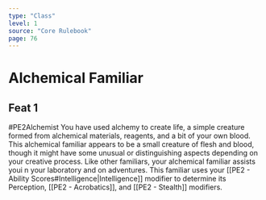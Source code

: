 ```yaml
---
type: "Class"
level: 1
source: "Core Rulebook"
page: 76
---
```

# Alchemical Familiar
## Feat 1
#PE2Alchemist
You have used alchemy to create life, a simple creature formed from alchemical materials, reagents, and a bit of your own blood. This alchemical familiar appears to be a small creature of flesh and blood, though it might have some unusual or distinguishing aspects depending on your creative process. Like other familiars, your alchemical familiar assists youi n your laboratory and on adventures. This familiar uses your [[PE2 - Ability Scores#Intelligence|Intelligence]] modifier to determine its Perception, [[PE2 - Acrobatics]], and [[PE2 - Stealth]] modifiers.